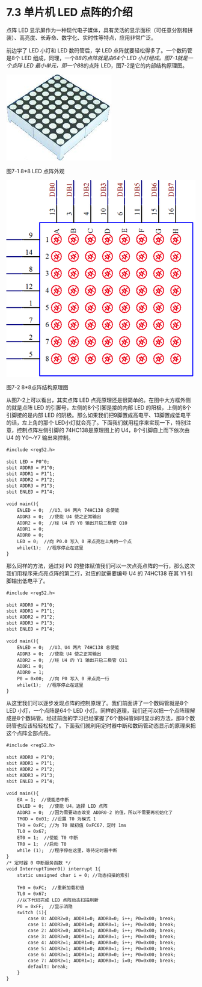 # 7.3 单片机 LED 点阵的介绍

点阵 LED 显示屏作为一种现代电子媒体，具有灵活的显示面积（可任意分割和拼装）、高亮度、长寿命、数字化、实时性等特点，应用非常广泛。

前边学了 LED 小灯和 LED 数码管后，学 LED 点阵就要轻松得多了。一个数码管是8个 LED 组成，同理，一个8*8的点阵就是由64个 LED 小灯组成。图7-1就是一个点阵 LED 最小单元，即一个8*8的点阵 LED，图7-2是它的内部结构原理图。

![](images/1.png)

图7-1  8*8 LED 点阵外观

![](images/2.png)

图7-2  8*8点阵结构原理图

从图7-2上可以看出，其实点阵 LED 点亮原理还是很简单的。在图中大方框外侧的就是点阵 LED 的引脚号，左侧的8个引脚是接的内部 LED 的阳极，上侧的8个引脚接的是内部 LED 的阴极。那么如果我们把9脚置成高电平、13脚置成低电平的话，左上角的那个 LED小灯就会亮了。下面我们就用程序来实现一下，特别注意，控制点阵左侧引脚的 74HC138是原理图上的 U4，8个引脚自上而下依次由 U4 的 Y0～Y7 输出来控制。

```
#include <reg52.h>

sbit LED = P0^0;
sbit ADDR0 = P1^0;
sbit ADDR1 = P1^1;
sbit ADDR2 = P1^2;
sbit ADDR3 = P1^3;
sbit ENLED = P1^4;

void main(){
    ENLED = 0;  //U3、U4 两片 74HC138 总使能
    ADDR3 = 0;  //使能 U4 使之正常输出
    ADDR2 = 0;  //经 U4 的 Y0 输出开启三极管 Q10
    ADDR1 = 0;
    ADDR0 = 0;
    LED = 0;  //向 P0.0 写入 0 来点亮左上角的一个点
    while(1);  //程序停止在这里
}
```

那么同样的方法，通过对 P0 的整体赋值我们可以一次点亮点阵的一行，那么这次我们用程序来点亮点阵的第二行，对应的就需要编号 U4 的 74HC138 在其 Y1 引脚输出低电平了。

```
#include <reg52.h>

sbit ADDR0 = P1^0;
sbit ADDR1 = P1^1;
sbit ADDR2 = P1^2;
sbit ADDR3 = P1^3;
sbit ENLED = P1^4;

void main(){
    ENLED = 0;  //U3、U4 两片 74HC138 总使能
    ADDR3 = 0;  //使能 U4 使之正常输出
    ADDR2 = 0;  //经 U4 的 Y1 输出开启三极管 Q11
    ADDR1 = 0;
    ADDR0 = 1;
    P0 = 0x00;  //向 P0 写入 0 来点亮一行
    while(1);  //程序停止在这里
}
```

从这里我们可以逐步发现点阵的控制原理了。我们前面讲了一个数码管就是8个 LED 小灯，一个点阵是64个 LED 小灯。同样的道理，我们还可以把一个点阵理解成是8个数码管。经过前面的学习已经掌握了6个数码管同时显示的方法，那8个数码管也应该轻轻松松了。下面我们就利用定时器中断和数码管动态显示的原理来把这个点阵全部点亮。

```
#include <reg52.h>

sbit ADDR0 = P1^0;
sbit ADDR1 = P1^1;
sbit ADDR2 = P1^2;
sbit ADDR3 = P1^3;
sbit ENLED = P1^4;

void main(){
    EA = 1;  //使能总中断
    ENLED = 0;  //使能 U4，选择 LED 点阵
    ADDR3 = 0;  //因为需要动态改变 ADDR0-2 的值，所以不需要再初始化了
    TMOD = 0x01; //设置 T0 为模式 1
    TH0 = 0xFC; //为 T0 赋初值 0xFC67，定时 1ms
    TL0 = 0x67;
    ET0 = 1;  //使能 T0 中断
    TR0 = 1;  //启动 T0
    while (1);  //程序停在这里，等待定时器中断
}
/* 定时器 0 中断服务函数 */
void InterruptTimer0() interrupt 1{
    static unsigned char i = 0; //动态扫描的索引
   
    TH0 = 0xFC;  //重新加载初值
    TL0 = 0x67;
    //以下代码完成 LED 点阵动态扫描刷新
    P0 = 0xFF;  //显示消隐
    switch (i){
        case 0: ADDR2=0; ADDR1=0; ADDR0=0; i++; P0=0x00; break;
        case 1: ADDR2=0; ADDR1=0; ADDR0=1; i++; P0=0x00; break;
        case 2: ADDR2=0; ADDR1=1; ADDR0=0; i++; P0=0x00; break;
        case 3: ADDR2=0; ADDR1=1; ADDR0=1; i++; P0=0x00; break;
        case 4: ADDR2=1; ADDR1=0; ADDR0=0; i++; P0=0x00; break;
        case 5: ADDR2=1; ADDR1=0; ADDR0=1; i++; P0=0x00; break;
        case 6: ADDR2=1; ADDR1=1; ADDR0=0; i++; P0=0x00; break;
        case 7: ADDR2=1; ADDR1=1; ADDR0=1; i=0; P0=0x00; break;
        default: break;
    }
}
```
